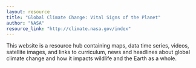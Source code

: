 ```yaml
---
layout: resource
title: "Global Climate Change: Vital Signs of the Planet"
author: "NASA"
resource_link: "http://climate.nasa.gov/index"
---
```


This website is a resource hub containing maps, data time series, videos, satellite images, and links to curriculum, news and headlines about global climate change and how it impacts wildlife and the Earth as a whole.
